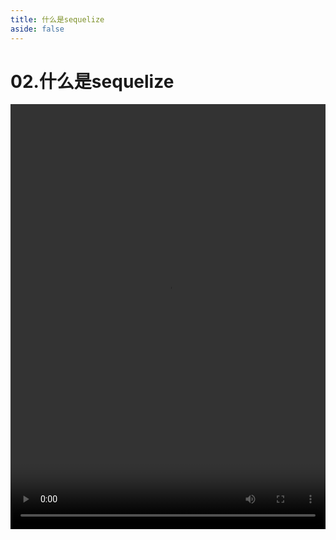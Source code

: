 ```yaml
---
title: 什么是sequelize
aside: false
---
```


# 02.什么是sequelize

<video autoplay src="http://qn.chinavanes.com/nodejs/module-11/02.什么是sequelize.mp4" controls controlsList="nodownload" width="100%" height="680"/>

